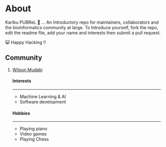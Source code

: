 
# About 

Karibu PUBReL 🎉 ... An Introductory  repo for maintainers, collaborators and the bioinformatics community at large. To Introduce yourself, fork the repo, edit the readme file, add your name and interests then submit a pull request. 



😺 Happy Hacking !!


## Community

1. [Wilson Mudaki](https://github.com/totodingi)
    #### Interests
    ---
    - Machine Learning & AI
    - Software development
    
    #### Hobbies
    ---
    - Playing piano
    - Video games
    - Playing Chess 
   
  
